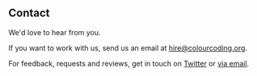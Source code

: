 ## Contact
We'd love to hear from you.

If you want to work with us, send us an email at [hire@colourcoding.org](mailto://hire@colourcoding.org).

For feedback, requests and reviews, get in touch on [Twitter](http://twitter.com/colourcoding) or [via email](mailto://feedback@colourcoding.org).
